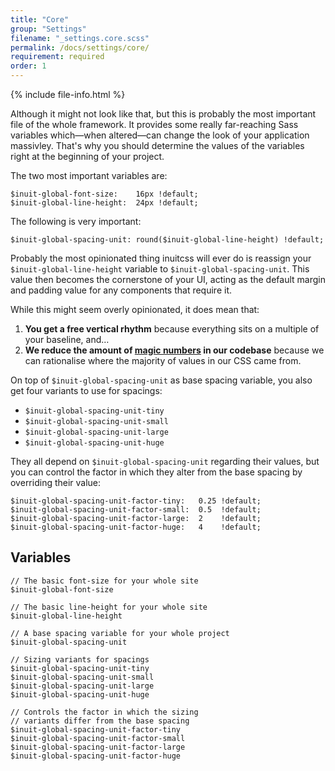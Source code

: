 ```yaml
---
title: "Core"
group: "Settings"
filename: "_settings.core.scss"
permalink: /docs/settings/core/
requirement: required
order: 1
---
```


{% include file-info.html %}

Although it might not look like that, but this is probably the most important file of the whole framework. It provides some really far-reaching Sass variables which—when altered—can change the look of your application massivley. That's why you should determine the values of the variables right at the beginning of your project.

The two most important variables are:

    $inuit-global-font-size:    16px !default;
    $inuit-global-line-height:  24px !default;

The following is very important:

    $inuit-global-spacing-unit: round($inuit-global-line-height) !default;

Probably the most opinionated thing inuitcss will ever do is reassign your `$inuit-global-line-height` variable to `$inuit-global-spacing-unit`. This value then becomes the cornerstone of your UI, acting as the default margin and padding value for any components that require it.

While this might seem overly opinionated, it does mean that:

1. **You get a free vertical rhythm** because everything sits on a multiple of your baseline, and…
2. **We reduce the amount of [magic numbers](http://csswizardry.com/2012/11/code-smells-in-css/#magic-numbers) in our codebase** because we can rationalise where the majority of values in our CSS came from.

On top of `$inuit-global-spacing-unit` as base spacing variable, you also get four variants to use for spacings:

* `$inuit-global-spacing-unit-tiny`
* `$inuit-global-spacing-unit-small`
* `$inuit-global-spacing-unit-large`
* `$inuit-global-spacing-unit-huge`

They all depend on `$inuit-global-spacing-unit` regarding their values, but you can control the factor in which they alter from the base spacing by overriding their value:

    $inuit-global-spacing-unit-factor-tiny:   0.25 !default;
    $inuit-global-spacing-unit-factor-small:  0.5  !default;
    $inuit-global-spacing-unit-factor-large:  2    !default;
    $inuit-global-spacing-unit-factor-huge:   4    !default;

## Variables

    // The basic font-size for your whole site
    $inuit-global-font-size

    // The basic line-height for your whole site
    $inuit-global-line-height

    // A base spacing variable for your whole project
    $inuit-global-spacing-unit

    // Sizing variants for spacings
    $inuit-global-spacing-unit-tiny
    $inuit-global-spacing-unit-small
    $inuit-global-spacing-unit-large
    $inuit-global-spacing-unit-huge

    // Controls the factor in which the sizing
    // variants differ from the base spacing
    $inuit-global-spacing-unit-factor-tiny
    $inuit-global-spacing-unit-factor-small
    $inuit-global-spacing-unit-factor-large
    $inuit-global-spacing-unit-factor-huge

